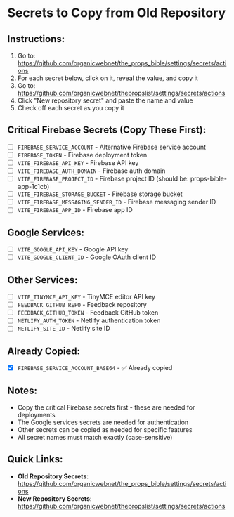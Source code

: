 # Secrets to Copy from Old Repository

## Instructions:
1. Go to: https://github.com/organicwebnet/the_props_bible/settings/secrets/actions
2. For each secret below, click on it, reveal the value, and copy it
3. Go to: https://github.com/organicwebnet/thepropslist/settings/secrets/actions
4. Click "New repository secret" and paste the name and value
5. Check off each secret as you copy it

## Critical Firebase Secrets (Copy These First):
- [ ] `FIREBASE_SERVICE_ACCOUNT` - Alternative Firebase service account
- [ ] `FIREBASE_TOKEN` - Firebase deployment token
- [ ] `VITE_FIREBASE_API_KEY` - Firebase API key
- [ ] `VITE_FIREBASE_AUTH_DOMAIN` - Firebase auth domain
- [ ] `VITE_FIREBASE_PROJECT_ID` - Firebase project ID (should be: props-bible-app-1c1cb)
- [ ] `VITE_FIREBASE_STORAGE_BUCKET` - Firebase storage bucket
- [ ] `VITE_FIREBASE_MESSAGING_SENDER_ID` - Firebase messaging sender ID
- [ ] `VITE_FIREBASE_APP_ID` - Firebase app ID

## Google Services:
- [ ] `VITE_GOOGLE_API_KEY` - Google API key
- [ ] `VITE_GOOGLE_CLIENT_ID` - Google OAuth client ID

## Other Services:
- [ ] `VITE_TINYMCE_API_KEY` - TinyMCE editor API key
- [ ] `FEEDBACK_GITHUB_REPO` - Feedback repository
- [ ] `FEEDBACK_GITHUB_TOKEN` - Feedback GitHub token
- [ ] `NETLIFY_AUTH_TOKEN` - Netlify authentication token
- [ ] `NETLIFY_SITE_ID` - Netlify site ID

## Already Copied:
- [x] `FIREBASE_SERVICE_ACCOUNT_BASE64` - ✅ Already copied

## Notes:
- Copy the critical Firebase secrets first - these are needed for deployments
- The Google services secrets are needed for authentication
- Other secrets can be copied as needed for specific features
- All secret names must match exactly (case-sensitive)

## Quick Links:
- **Old Repository Secrets**: https://github.com/organicwebnet/the_props_bible/settings/secrets/actions
- **New Repository Secrets**: https://github.com/organicwebnet/thepropslist/settings/secrets/actions
